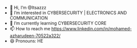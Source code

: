 - 👋 Hi, I’m @Itsazzz
- 👀 I’m interested in CYBERSECURITY | ELECTRONICS AND COMMUNICATION
- 🌱 I’m currently learning CYBERSECURITY CORE
- 📫 How to reach me https://www.linkedin.com/in/mohamed-azharudeen-70522a322/
- 😄 Pronouns: HE


<!---
Itsazzz/Itsazzz is a ✨ special ✨ repository because its `README.md` (this file) appears on your GitHub profile.
You can click the Preview link to take a look at your changes.
--->
